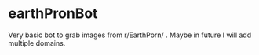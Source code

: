 # earthPronBot
Very basic bot to grab images from r/EarthPorn/ . Maybe in future I will add multiple domains. 
